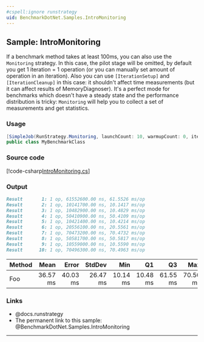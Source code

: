 ```yaml
---
#cspell:ignore runstrategy
uid: BenchmarkDotNet.Samples.IntroMonitoring
---
```


## Sample: IntroMonitoring

If a benchmark method takes at least 100ms, you can also use the `Monitoring` strategy.
In this case, the pilot stage will be omitted, by default you get 1 iteration = 1 operation
  (or you can manually set amount of operation in an iteration).
Also you can use `[IterationSetup]` and `[IterationCleanup]` in this case: it shouldn't affect time measurements
  (but it can affect results of MemoryDiagnoser).
It's a perfect mode for benchmarks which doesn't have a steady state and the performance distribution is tricky:
  `Monitoring` will help you to collect a set of measurements and get statistics.

### Usage

```cs
[SimpleJob(RunStrategy.Monitoring, launchCount: 10, warmupCount: 0, iterationCount: 100)]
public class MyBenchmarkClass
```

### Source code

[!code-csharp[IntroMonitoring.cs](../../../samples/BenchmarkDotNet.Samples/IntroMonitoring.cs)]

### Output

```markdown
Result       1: 1 op, 61552600.00 ns, 61.5526 ms/op
Result       2: 1 op, 10141700.00 ns, 10.1417 ms/op
Result       3: 1 op, 10482900.00 ns, 10.4829 ms/op
Result       4: 1 op, 50410900.00 ns, 50.4109 ms/op
Result       5: 1 op, 10421400.00 ns, 10.4214 ms/op
Result       6: 1 op, 20556100.00 ns, 20.5561 ms/op
Result       7: 1 op, 70473200.00 ns, 70.4732 ms/op
Result       8: 1 op, 50581700.00 ns, 50.5817 ms/op
Result       9: 1 op, 10559000.00 ns, 10.5590 ms/op
Result      10: 1 op, 70496300.00 ns, 70.4963 ms/op
```

| Method |     Mean |    Error |   StdDev |      Min |       Q1 |       Q3 |      Max |
|------- |---------:|---------:|---------:|---------:|---------:|---------:|---------:|
|    Foo | 36.57 ms | 40.03 ms | 26.47 ms | 10.14 ms | 10.48 ms | 61.55 ms | 70.50 ms |

### Links

* @docs.runstrategy
* The permanent link to this sample: @BenchmarkDotNet.Samples.IntroMonitoring

---
